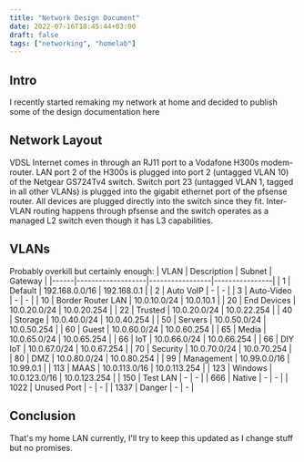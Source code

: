 ```yaml
---
title: "Network Design Document"
date: 2022-07-16T18:45:44+03:00
draft: false
tags: ["networking", "homelab"]
---
```


## Intro
I recently started remaking my network at home and decided to publish some of the design documentation here

## Network Layout
VDSL Internet comes in through an RJ11 port to a Vodafone H300s modem-router.
LAN port 2 of the H300s is plugged into port 2 (untagged VLAN 10) of the Netgear GS724Tv4 switch.
Switch port 23 (untagged VLAN 1, tagged in all other VLANs) is plugged into the gigabit ethernet port of the pfsense router.
All devices are plugged directly into the switch since they fit.
Inter-VLAN routing happens through pfsense and the switch operates as a managed L2 switch even though it has L3 capabilities.

## VLANs
Probably overkill but certainly enough:
| VLAN | Description       | Subnet          | Gateway        |
|------|-------------------|-----------------|----------------|
| 1    | Default           | 192.168.0.0/16  | 192.168.0.1    |
| 2    | Auto VoIP         | -               | -              |
| 3    | Auto-Video        | -               | -              |
| 10   | Border Router LAN | 10.0.10.0/24    | 10.0.10.1      |
| 20   | End Devices       | 10.0.20.0/24    | 10.0.20.254    |
| 22   | Trusted           | 10.0.20.0/24    | 10.0.22.254    |
| 40   | Storage           | 10.0.40.0/24    | 10.0.40.254    |
| 50   | Servers           | 10.0.50.0/24    | 10.0.50.254    |
| 60   | Guest             | 10.0.60.0/24    | 10.0.60.254    |
| 65   | Media             | 10.0.65.0/24    | 10.0.65.254    |
| 66   | IoT               | 10.0.66.0/24    | 10.0.66.254    |
| 66   | DIY IoT           | 10.0.67.0/24    | 10.0.67.254    |
| 70   | Security          | 10.0.70.0/24    | 10.0.70.254    |
| 80   | DMZ               | 10.0.80.0/24    | 10.0.80.254    |
| 99   | Management        | 10.99.0.0/16    | 10.99.0.1      |
| 113  | MAAS              | 10.0.113.0/16   | 10.0.113.254   |
| 123  | Windows           | 10.0.123.0/16   | 10.0.123.254   |
| 150  | Test LAN          | -               | -              |
| 666  | Native            | -               | -              |
| 1022 | Unused Port       | -               | -              |
| 1337 | Danger            | -               | -              |

## Conclusion
That's my home LAN currently, I'll try to keep this updated as I change stuff but no promises.
